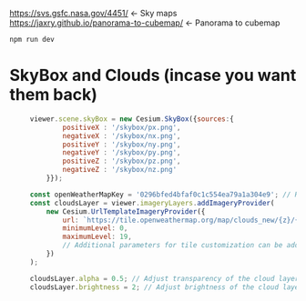 https://svs.gsfc.nasa.gov/4451/ <- Sky maps
https://jaxry.github.io/panorama-to-cubemap/ <- Panorama to cubemap

```npm run dev```


# SkyBox and Clouds (incase you want them back)
```javascript
     viewer.scene.skyBox = new Cesium.SkyBox({sources:{
             positiveX : '/skybox/px.png',
             negativeX : '/skybox/nx.png',
             positiveY : '/skybox/ny.png',
             negativeY : '/skybox/py.png',
             positiveZ : '/skybox/pz.png',
             negativeZ : '/skybox/nz.png'
         }});

     const openWeatherMapKey = '0296bfed4bfaf0c1c554ea79a1a304e9'; // Replace with your actual API key
     const cloudsLayer = viewer.imageryLayers.addImageryProvider(
         new Cesium.UrlTemplateImageryProvider({
             url: `https://tile.openweathermap.org/map/clouds_new/{z}/{x}/{y}.png?appid=${openWeatherMapKey}`,
             minimumLevel: 0,
             maximumLevel: 19,
             // Additional parameters for tile customization can be added here
         })
     );

     cloudsLayer.alpha = 0.5; // Adjust transparency of the cloud layer
     cloudsLayer.brightness = 2; // Adjust brightness of the cloud layer
```